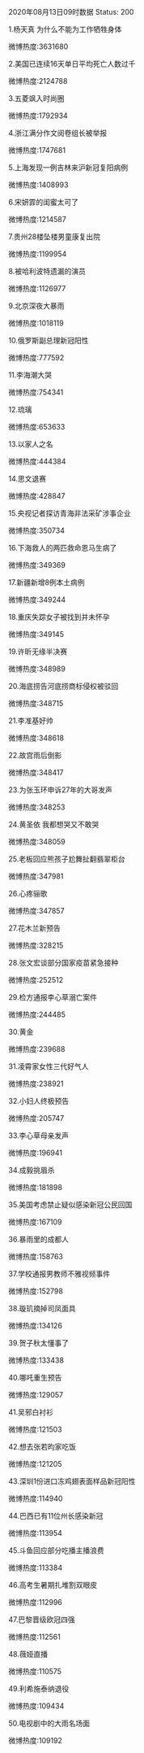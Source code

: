 2020年08月13日09时数据
Status: 200

1.杨天真 为什么不能为工作牺牲身体

微博热度:3631680

2.美国已连续16天单日平均死亡人数过千

微博热度:2124788

3.五菱飒入时尚圈

微博热度:1792934

4.浙江满分作文阅卷组长被举报

微博热度:1747681

5.上海发现一例吉林来沪新冠复阳病例

微博热度:1408993

6.宋妍霏的闺蜜太可了

微博热度:1214587

7.贵州28楼坠楼男童康复出院

微博热度:1199954

8.被哈利波特遗漏的演员

微博热度:1126977

9.北京深夜大暴雨

微博热度:1018119

10.俄罗斯副总理新冠阳性

微博热度:777592

11.李海潮大哭

微博热度:754341

12.琉璃

微博热度:653633

13.以家人之名

微博热度:444384

14.思文退赛

微博热度:428847

15.央视记者探访青海非法采矿涉事企业

微博热度:350734

16.下海救人的两匹救命恩马生病了

微博热度:349369

17.新疆新增8例本土病例

微博热度:349244

18.重庆失踪女子被找到并未怀孕

微博热度:349145

19.许昕无缘半决赛

微博热度:348989

20.海底捞告河底捞商标侵权被驳回

微博热度:348715

21.李准基好帅

微博热度:348618

22.故宫雨后倒影

微博热度:348417

23.为张玉环申诉27年的大哥发声

微博热度:348253

24.黄圣依 我都想哭又不敢哭

微博热度:348059

25.老板回应熊孩子尬舞扯翻翡翠柜台

微博热度:347981

26.心疼骊歌

微博热度:347857

27.花木兰新预告

微博热度:328215

28.张文宏谈部分国家疫苗紧急接种

微博热度:252512

29.检方通报李心草溺亡案件

微博热度:244485

30.黄金

微博热度:239688

31.凌霄家女性三代好气人

微博热度:238921

32.小妇人终极预告

微博热度:205747

33.李心草母亲发声

微博热度:196941

34.成毅挑眉杀

微博热度:181898

35.美国考虑禁止疑似感染新冠公民回国

微博热度:167109

36.暴雨里的成都人

微博热度:158763

37.学校通报男教师不雅视频事件

微博热度:152798

38.璇玑摘掉司凤面具

微博热度:134126

39.贺子秋太懂事了

微博热度:133438

40.哪吒重生预告

微博热度:129057

41.吴邪白衬衫

微博热度:121503

42.想去张若昀家吃饭

微博热度:121205

43.深圳1份进口冻鸡翅表面样品新冠阳性

微博热度:114940

44.巴西已有11位州长感染新冠

微博热度:113954

45.斗鱼回应部分吃播主播浪费

微博热度:113384

46.高考生暑期扎堆割双眼皮

微博热度:112996

47.巴黎晋级欧冠四强

微博热度:112561

48.薇娅直播

微博热度:110575

49.利希施泰纳退役

微博热度:109434

50.电视剧中的大雨名场面

微博热度:109192

